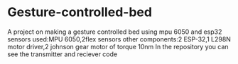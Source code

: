 # Gesture-controlled-bed
A project on making a gesture controlled bed using mpu 6050 and esp32
sensors used:MPU 6050,2flex sensors
other components:2 ESP-32,1 L298N motor driver,2 johnson gear motor of torque 10nm
In the repository you can see the transmitter and reciever code 
